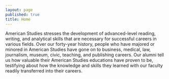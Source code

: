 ```yaml
---
layout: page
published: true
title: Home
---
```


American Studies stresses the development of advanced-level reading, writing, and analytical skills that are necessary for successful careers in various fields. Over our forty-year history, people who have majored or minored in American Studies have gone on to business, medical, law, journalism, museum, civic, teaching, and publishing careers. Our alumni tell us how valuable their American Studies educations have proven to be, testifying about how the knowledge and skills they learned with our faculty readily transferred into their careers.
